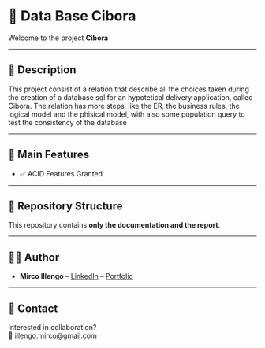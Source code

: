 # 🚀 Data Base Cibora

Welcome to the project **Cibora**  

---

## 📖 Description
This project consist of a relation that describe all the choices taken during the creation of
a database sql for an hypotetical delivery application, called Cibora. The relation has more
steps, like the ER, the business rules, the logical model and the phisical model, with also
some population query to test the consistency of the database

---

## 🎯 Main Features
- ✅ ACID Features Granted  

---

## 📂 Repository Structure
This repository contains **only the documentation and the report**. 

---

## 👨‍💻 Author
- **Mirco Illengo** – [LinkedIn](https://linkedin.com/in/mirco-illengo-993297208) – [Portfolio](https://github.com/MircoIllengo)

---

## 📩 Contact
Interested in collaboration?  
📧 [illengo.mirco@gmail.com](mailto:illengo.mirco@gmail.com)
